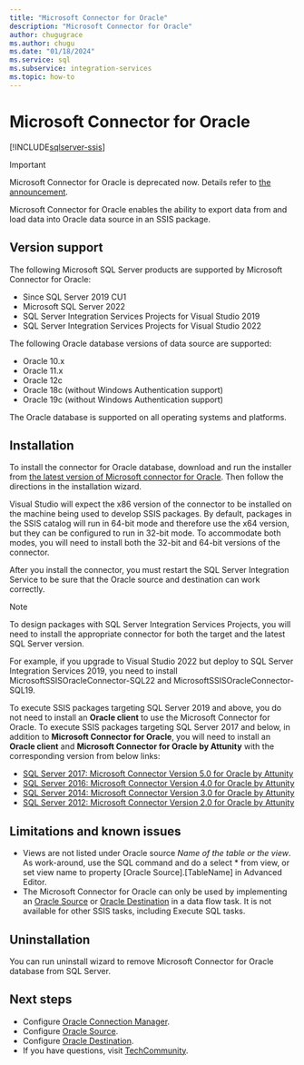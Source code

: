 ```yaml
---
title: "Microsoft Connector for Oracle"
description: "Microsoft Connector for Oracle"
author: chugugrace
ms.author: chugu
ms.date: "01/18/2024"
ms.service: sql
ms.subservice: integration-services
ms.topic: how-to
---
```

# Microsoft Connector for Oracle

[!INCLUDE[sqlserver-ssis](../../includes/applies-to-version/sqlserver.md)]

> [!IMPORTANT]
> Microsoft Connector for Oracle is deprecated now. Details refer to [the announcement](https://www.microsoft.com/en-us/sql-server/blog/2025/01/21/sql-server-integration-services-ssis-microsoft-connector-for-oracle-deprecation/).

Microsoft Connector for Oracle enables the ability to export data from and load data into Oracle data source in an SSIS package.

## Version support

The following Microsoft SQL Server products are supported by Microsoft Connector for Oracle:

- Since SQL Server 2019 CU1
- Microsoft SQL Server 2022
- SQL Server Integration Services Projects for Visual Studio 2019
- SQL Server Integration Services Projects for Visual Studio 2022

The following Oracle database versions of data source are supported:

- Oracle 10.x
- Oracle 11.x
- Oracle 12c
- Oracle 18c (without Windows Authentication support)
- Oracle 19c (without Windows Authentication support)

The Oracle database is supported on all operating systems and platforms.

## Installation

To install the connector for Oracle database, download and run the installer from [the latest version of Microsoft connector for Oracle](https://aka.ms/SSISMSOracleConnector). Then follow the directions in the installation wizard.  

Visual Studio will expect the x86 version of the connector to be installed on the machine being used to develop SSIS packages. By default, packages in the SSIS catalog will run in 64-bit mode and therefore use the x64 version, but they can be configured to run in 32-bit mode. To accommodate both modes, you will need to install both the 32-bit and 64-bit versions of the connector.   

After you install the connector, you must restart the SQL Server Integration Service to be sure that the Oracle source and destination can work correctly.

> [!NOTE]
>
> To design packages with SQL Server Integration Services Projects, you will need to install the appropriate connector for both the target and the latest SQL Server version.
> 
> For example, if you upgrade to Visual Studio 2022 but deploy to SQL Server Integration Services 2019, you need to install MicrosoftSSISOracleConnector-SQL22 and MicrosoftSSISOracleConnector-SQL19. 

To execute SSIS packages targeting SQL Server 2019 and above, you do not need to install an **Oracle client** to use the Microsoft Connector for Oracle. To execute SSIS packages targeting SQL Server 2017 and below, in addition to **Microsoft Connector for Oracle**, you will need to install an **Oracle client** and **Microsoft Connector for Oracle by Attunity** with the corresponding version from below links:

- [SQL Server 2017: Microsoft Connector Version 5.0 for Oracle by Attunity](https://www.microsoft.com/download/details.aspx?id=55179)
- [SQL Server 2016: Microsoft Connector Version 4.0 for Oracle by Attunity](https://www.microsoft.com/download/details.aspx?id=52950)
- [SQL Server 2014: Microsoft Connector Version 3.0 for Oracle by Attunity](https://www.microsoft.com/download/details.aspx?id=44582)
- [SQL Server 2012: Microsoft Connector Version 2.0 for Oracle by Attunity](https://www.microsoft.com/download/details.aspx?id=29283)

## Limitations and known issues

- Views are not listed under Oracle source *Name of the table or the view*. As work-around, use the SQL command and do a select * from view, or set view name to property [Oracle Source].[TableName] in Advanced Editor.
- The Microsoft Connector for Oracle can only be used by implementing an [Oracle Source](oracle-source.md) or [Oracle Destination](oracle-destination.md) in a data flow task. It is not available for other SSIS tasks, including Execute SQL tasks. 

## Uninstallation

You can run uninstall wizard to remove Microsoft Connector for Oracle database from SQL Server.

## Next steps

- Configure [Oracle Connection Manager](oracle-connection-manager.md).
- Configure [Oracle Source](oracle-source.md).
- Configure [Oracle Destination](oracle-destination.md).
- If you have questions, visit [TechCommunity](https://aka.ms/AA5u35j).
